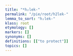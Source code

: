 ```yaml
---
title: "*h₂lek-"
permalink: "/pie/root/h2lek-"
lemma_to_sort: "h₂lek-"
klass: root
etymology: []
markers: []
synonyms: []
definitions: [["to protect"]]
topics: []
---
```


